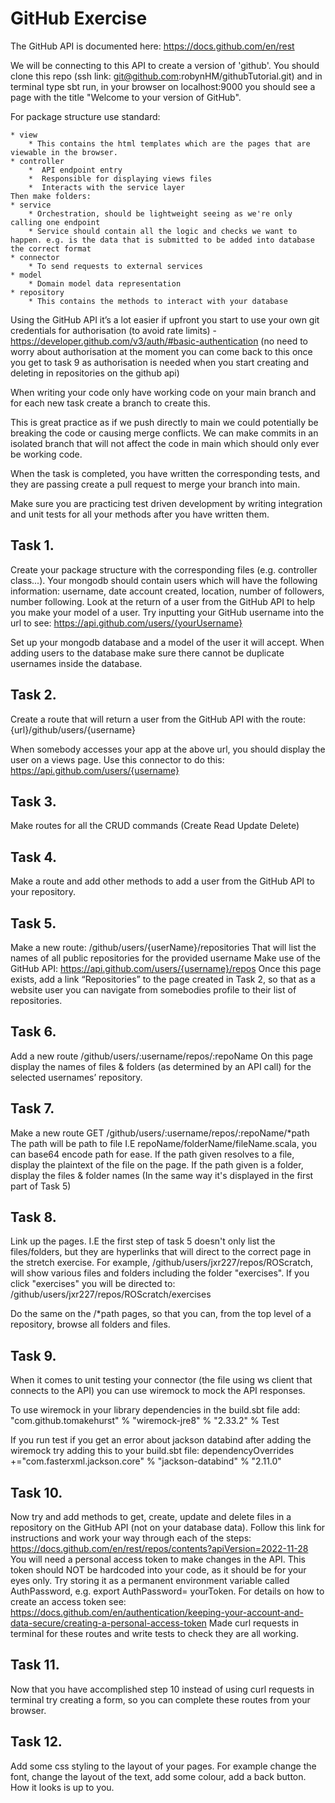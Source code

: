 # GitHub Exercise
 The GitHub API is documented here: https://docs.github.com/en/rest

 We will be connecting to this API to create a version of 'github'.
 You should clone this repo (ssh link: git@github.com:robynHM/githubTutorial.git) and in terminal type sbt run, in your browser on localhost:9000 you should see a page with the title "Welcome to your version of GitHub".
 
  For package structure use standard: 

    * view
        * This contains the html templates which are the pages that are viewable in the browser.
    * controller 
        *  API endpoint entry
        *  Responsible for displaying views files
        *  Interacts with the service layer
    Then make folders:
    * service 
        * Orchestration, should be lightweight seeing as we're only calling one endpoint
        * Service should contain all the logic and checks we want to happen. e.g. is the data that is submitted to be added into database the correct format
    * connector 
        * To send requests to external services
    * model 
        * Domain model data representation
    * repository
        * This contains the methods to interact with your database


 Using the GitHub API it’s a lot easier if upfront you start to use your own git credentials for authorisation (to avoid rate limits) - https://developer.github.com/v3/auth/#basic-authentication (no need to worry about authorisation at the moment you can come back to this once you get to task 9 as authorisation is needed when you start creating and deleting in repositories on the github api)

 When writing your code only have working code on your main branch and for each new task create a branch to create this. 

 This is great practice as if we push directly to main we could potentially be breaking the code or causing merge conflicts. 
 We can make commits in an isolated branch that will not affect the code in main which should only ever be working code.

 When the task is completed, you have written the corresponding tests, and they are passing create a pull request to merge your branch into main.

 Make sure you are practicing test driven development by writing integration and unit tests for all your methods after you have written them.
 
## Task 1.
 Create your package structure with the corresponding files (e.g. controller class...).
 Your mongodb should contain users which will have the following information: username, date account created, location, number of followers, number following.
    Look at the return of a user from the GitHub API to help you make your model of a user. Try inputting your GitHub username into the url to see: https://api.github.com/users/{yourUsername}
 
 Set up your mongodb database and a model of the user it will accept.
 When adding users to the database make sure there cannot be duplicate usernames inside the database.
 
 ## Task 2.
 Create a route that will return a user from the GitHub API with the route:
 {url}/github/users/{username}

 When somebody accesses your app at the above url, you should display the user on a views page.
 Use this connector to do this:
 https://api.github.com/users/{username}

## Task 3.
 Make routes for all the CRUD commands (Create Read Update Delete)
 
 ## Task 4.
  Make a route and add other methods to add a user from the GitHub API to your repository.
 
 ## Task 5.
  Make a  new route: /github/users/{userName}/repositories That will list the names of all public repositories for the provided username
  Make use of the GitHub API: https://api.github.com/users/{username}/repos
  Once this page exists, add a link “Repositories” to the page created in Task 2, so that as a website user you can navigate from somebodies profile to their list of repositories.
 
## Task 6.
 Add a new route /github/users/:username/repos/:repoName
 On this page display the names of files & folders (as determined by an API call) for the selected usernames’ repository.
 
 ## Task 7.
  Make a new route GET /github/users/:username/repos/:repoName/*path
  The path will be path to file I.E repoName/folderName/fileName.scala, you can base64 encode path for ease.
  If the path given resolves to a file, display the plaintext of the file on the page.
  If the path given is a folder, display the files & folder names (In the same way it's displayed in the first part of Task 5)
  
## Task 8.
 Link up the pages. I.E the first step of task 5 doesn't only list the files/folders, but they are hyperlinks that will direct to the correct page in the  stretch exercise.
 For example, /github/users/jxr227/repos/ROScratch, will show various files and folders including the folder "exercises". If you click "exercises" you  will be directed to:
 /github/users/jxr227/repos/ROScratch/exercises
 
 Do the same on the /*path pages, so that you can, from the top level of a repository, browse all folders and files.

## Task 9.
 When it comes to unit testing your connector (the file using ws client that connects to the API) you can use wiremock to mock the API responses. 
 
 To use wiremock in your library dependencies in the build.sbt file add:
    "com.github.tomakehurst" % "wiremock-jre8" % "2.33.2" % Test

 If you run test if you get an error about jackson databind after adding the wiremock try adding this to your build.sbt file:
 dependencyOverrides +="com.fasterxml.jackson.core" % "jackson-databind" % "2.11.0"

## Task 10.
 Now try and add methods to get, create, update and delete files in a repository on the GitHub API (not on your database data).
 Follow this link for instructions and work your way through each of the steps:
 https://docs.github.com/en/rest/repos/contents?apiVersion=2022-11-28
 You will need a personal access token to make changes in the API. This token should NOT be hardcoded into your code, as it should be for your eyes only. Try storing it as a permanent environment variable called AuthPassword, e.g. export AuthPassword= yourToken.
 For details on how to create an access token see: https://docs.github.com/en/authentication/keeping-your-account-and-data-secure/creating-a-personal-access-token
 Made curl requests in terminal for these routes and write tests to check they are all working.

## Task 11.
 Now that you have accomplished step 10 instead of using curl requests in terminal try creating a form, so you can complete these routes from your browser.

## Task 12.
 Add some css styling to the layout of your pages. 
 For example change the font, change the layout of the text, add some colour, add a back button. How it looks is up to you.

